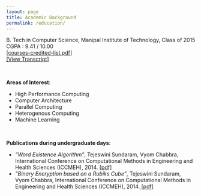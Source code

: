 ```yaml
---
layout: page
title: Academic Background
permalink: /education/
---
```


B. Tech in Computer Science, Manipal Institute of Technology, Class of 2015 </br>
CGPA : 9.41 / 10.00 </br> <a href ="{{ site.baseurl }}/assets/courses-manipal.pdf"> [courses-credited-list.pdf] </a>
</br> <a href ="{{ site.baseurl }}/assets/transcript.pdf"> [View Transcript] </a>

<br/>

**Areas of Interest**:  </br>

- High Performance Computing 
- Computer Architecture 
- Parallel Computing 
- Heterogenous Computing
- Machine Learning </br>

<br/>

**Publications during undergraduate days**: </br>

- *”Word Existence Algorithm”*, Tejeswini Sundaram, Vyom Chabbra, International
Conference on Computational Methods in Engineering and Health Sciences
(ICCMEH), 2014. <a href ="{{ site.baseurl }}/assets/wordexistence.pdf"> [pdf] </a>
- *”Binary Encryption based on a Rubiks Cube”*, Tejeswini Sundaram, Vyom
Chabbra, International Conference on Computational Methods in Engineering
and Health Sciences (ICCMEH), 2014.<a href ="{{ site.baseurl }}/assets/rubik.pdf"> [pdf] </a>

<br/>
<br/>
<br/>
<br/>












